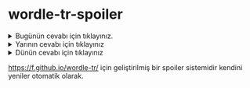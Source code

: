 # wordle-tr-spoiler

<details>
  <summary>Bugünün cevabı için tıklayınız.</summary>
  <br>
    <b> mumcu </b>
</details>

<details>
  <summary>Yarının cevabı için tıklayınız</summary>
  <br>
   <b> dürtü </b>
</details>

<details>
  <summary>Dünün cevabı için tıklayınız </summary>
  <br>
  <b> tutya </b>
</details>

https://f.github.io/wordle-tr/ için geliştirilmiş bir spoiler sistemidir kendini yeniler otomatik olarak.

